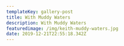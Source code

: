 ```yaml
---
templateKey: gallery-post
title: With Muddy Waters
description: With Muddy Waters
featuredimage: /img/keith-muddy-waters.jpg
date: 2019-12-21T22:55:18.342Z
---
```


